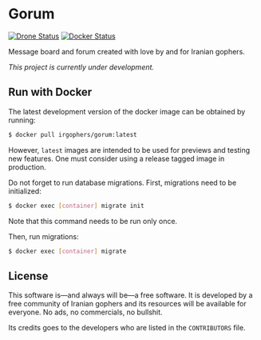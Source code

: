 # Gorum 

[![Drone Status](https://cloud.drone.io/api/badges/irgophers/gorum/status.svg)](https://cloud.drone.io/irgophers/gorum) [![Docker Status](https://img.shields.io/docker/cloud/build/irgophers/gorum.svg)](https://hub.docker.com/r/irgophers/gorum)

Message board and forum created with love by and for Iranian gophers.

_This project is currently under development._

## Run with Docker

The latest development version of the docker image can be obtained by running:

```bash
$ docker pull irgophers/gorum:latest
```

However, `latest` images are intended to be used for previews and testing new features. One must consider using a release tagged image in production.

Do not forget to run database migrations. First, migrations need to be initialized:

```bash
$ docker exec [container] migrate init
```

Note that this command needs to be run only once.

Then, run migrations:

```bash
$ docker exec [container] migrate
```

## License

This software is—and always will be—a free software. It is developed by a free community of Iranian gophers and its resources will be available for everyone. No ads, no commercials, no bullshit.

Its credits goes to the developers who are listed in the `CONTRIBUTORS` file.